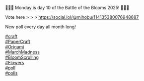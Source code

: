 🌸🌹🌻 Monday is day 10 of the Battle of the Blooms 2025! 🌸🌹🌻

Vote here &gt; &gt; &gt; [<span class="invisible">https://</span><span class="ellipsis">social.lol/@mihobu/11413538007</span><span class="invisible">6948687</span>](https://social.lol/@mihobu/114135380076948687)

New poll every day all month long!

[\#<span>craft</span>](https://social.lol/tags/craft)  
[\#<span>PaperCraft</span>](https://social.lol/tags/PaperCraft)  
[\#<span>Origami</span>](https://social.lol/tags/Origami)  
[\#<span>MarchMadness</span>](https://social.lol/tags/MarchMadness)  
[\#<span>BloomScrolling</span>](https://social.lol/tags/BloomScrolling)  
[\#<span>Flowers</span>](https://social.lol/tags/Flowers)  
[\#<span>poll</span>](https://social.lol/tags/poll)  
[\#<span>polls</span>](https://social.lol/tags/polls)